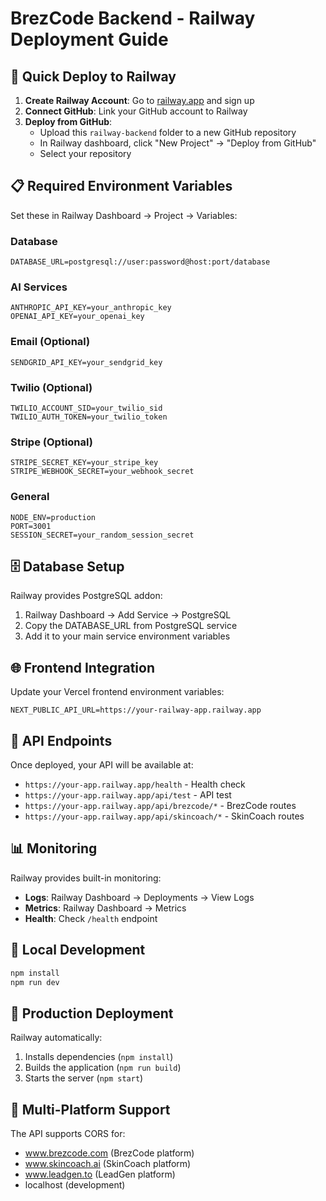 # BrezCode Backend - Railway Deployment Guide

## 🚀 Quick Deploy to Railway

1. **Create Railway Account**: Go to [railway.app](https://railway.app) and sign up
2. **Connect GitHub**: Link your GitHub account to Railway
3. **Deploy from GitHub**: 
   - Upload this `railway-backend` folder to a new GitHub repository
   - In Railway dashboard, click "New Project" → "Deploy from GitHub"
   - Select your repository

## 📋 Required Environment Variables

Set these in Railway Dashboard → Project → Variables:

### Database
```
DATABASE_URL=postgresql://user:password@host:port/database
```

### AI Services
```
ANTHROPIC_API_KEY=your_anthropic_key
OPENAI_API_KEY=your_openai_key
```

### Email (Optional)
```
SENDGRID_API_KEY=your_sendgrid_key
```

### Twilio (Optional)
```
TWILIO_ACCOUNT_SID=your_twilio_sid
TWILIO_AUTH_TOKEN=your_twilio_token
```

### Stripe (Optional)
```
STRIPE_SECRET_KEY=your_stripe_key
STRIPE_WEBHOOK_SECRET=your_webhook_secret
```

### General
```
NODE_ENV=production
PORT=3001
SESSION_SECRET=your_random_session_secret
```

## 🗄️ Database Setup

Railway provides PostgreSQL addon:
1. Railway Dashboard → Add Service → PostgreSQL
2. Copy the DATABASE_URL from PostgreSQL service
3. Add it to your main service environment variables

## 🌐 Frontend Integration

Update your Vercel frontend environment variables:
```
NEXT_PUBLIC_API_URL=https://your-railway-app.railway.app
```

## 🔗 API Endpoints

Once deployed, your API will be available at:
- `https://your-app.railway.app/health` - Health check
- `https://your-app.railway.app/api/test` - API test
- `https://your-app.railway.app/api/brezcode/*` - BrezCode routes
- `https://your-app.railway.app/api/skincoach/*` - SkinCoach routes

## 📊 Monitoring

Railway provides built-in monitoring:
- **Logs**: Railway Dashboard → Deployments → View Logs
- **Metrics**: Railway Dashboard → Metrics
- **Health**: Check `/health` endpoint

## 🔧 Local Development

```bash
npm install
npm run dev
```

## 🚀 Production Deployment

Railway automatically:
1. Installs dependencies (`npm install`)
2. Builds the application (`npm run build`)
3. Starts the server (`npm start`)

## 📱 Multi-Platform Support

The API supports CORS for:
- www.brezcode.com (BrezCode platform)
- www.skincoach.ai (SkinCoach platform)  
- www.leadgen.to (LeadGen platform)
- localhost (development)